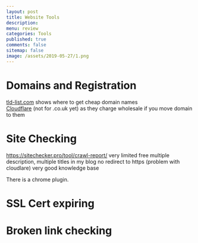 ```yaml
---
layout: post
title: Website Tools 
description: 
menu: review
categories: Tools 
published: true 
comments: false
sitemap: false
image: /assets/2019-05-27/1.png
---
```


# Domains and Registration
[tld-list.com](https://tld-list.com/)  shows where to get cheap domain names  
[Cloudflare](https://cloudflare.com) (not for .co.uk yet) as they charge wholesale if you move domain to them  

# Site Checking
https://sitechecker.pro/tool/crawl-report/
  very limited free
  multiple description, multiple titles in my blog
no redirect to https (problem with cloudlare)
very good knowledge base

There is a chrome plugin.

# SSL Cert expiring

# Broken link checking